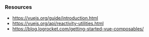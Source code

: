 ### Resources
- https://vuejs.org/guide/introduction.html
- https://vuejs.org/api/reactivity-utilities.html
- https://blog.logrocket.com/getting-started-vue-composables/
